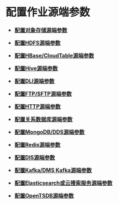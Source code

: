 # 配置作业源端参数<a name="dgc_01_0047"></a>

-   **[配置对象存储源端参数](配置对象存储源端参数.md)**  

-   **[配置HDFS源端参数](配置HDFS源端参数.md)**  

-   **[配置HBase/CloudTable源端参数](配置HBase-CloudTable源端参数.md)**  

-   **[配置Hive源端参数](配置Hive源端参数.md)**  

-   **[配置DLI源端参数](配置DLI源端参数.md)**  

-   **[配置FTP/SFTP源端参数](配置FTP-SFTP源端参数.md)**  

-   **[配置HTTP源端参数](配置HTTP源端参数.md)**  

-   **[配置关系数据库源端参数](配置关系数据库源端参数.md)**  

-   **[配置MongoDB/DDS源端参数](配置MongoDB-DDS源端参数.md)**  

-   **[配置Redis源端参数](配置Redis源端参数.md)**  

-   **[配置DIS源端参数](配置DIS源端参数.md)**  

-   **[配置Kafka/DMS Kafka源端参数](配置Kafka-DMS-Kafka源端参数.md)**  

-   **[配置Elasticsearch或云搜索服务源端参数](配置Elasticsearch或云搜索服务源端参数.md)**  

-   **[配置OpenTSDB源端参数](配置OpenTSDB源端参数.md)**  


